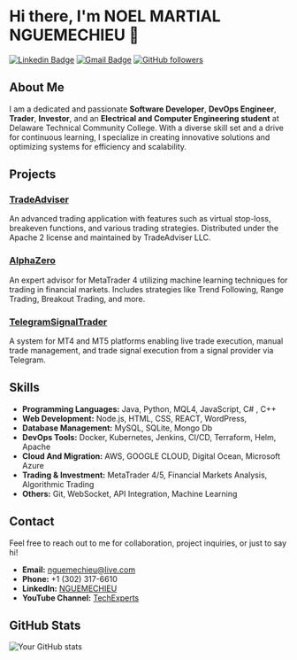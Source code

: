 
# Hi there, I'm NOEL MARTIAL NGUEMECHIEU 👋

[![Linkedin Badge](https://img.shields.io/badge/-nguemechieu-blue?style=flat-square&logo=Linkedin&logoColor=white&link=https://www.linkedin.com/in/nguemechieu/)](https://www.linkedin.com/in/NGUEMECHIEU/)
[![Gmail Badge](https://img.shields.io/badge/-noelmartialnguemechieu@gmail.com-D14836?style=flat-square&logo=Gmail&logoColor=white&link=mailto:noelmartialnguemechieu@gmail.com)](noelmartialnguemechieu@gmail.com)
[![GitHub followers](https://img.shields.io/github/followers/nguemechieu?label=Follow&style=social)](https://github.com/nguemechieu)

## About Me

I am a dedicated and passionate **Software Developer**, **DevOps Engineer**, **Trader**, **Investor**, and an **Electrical and Computer Engineering student** at Delaware Technical Community College. With a diverse skill set and a drive for continuous learning, I specialize in creating innovative solutions and optimizing systems for efficiency and scalability.

## Projects

### [TradeAdviser](https://github.com/nguemechieu/TradeAdviser)
An advanced trading application with features such as virtual stop-loss, breakeven functions, and various trading strategies. Distributed under the Apache 2 license and maintained by TradeAdviser LLC.

### [AlphaZero](https://github.com/nguemechieu/alphazero)
An expert advisor for MetaTrader 4 utilizing machine learning techniques for trading in financial markets. Includes strategies like Trend Following, Range Trading, Breakout Trading, and more.

### [TelegramSignalTrader](https://github.com/nguemechieu/TelegramSignalTrader)
A system for MT4 and MT5 platforms enabling live trade execution, manual trade management, and trade signal execution from a signal provider via Telegram.

## Skills

- **Programming Languages:** Java, Python, MQL4, JavaScript, C# , C++
- **Web Development:** Node.js, HTML, CSS, REACT, WordPress,
- **Database Management:** MySQL, SQLite, Mongo Db
- **DevOps Tools:** Docker, Kubernetes, Jenkins, CI/CD, Terraform, Helm, Apache
- **Cloud And Migration:** AWS, GOOGLE CLOUD, Digital Ocean, Microsoft Azure
- **Trading & Investment:** MetaTrader 4/5, Financial Markets Analysis, Algorithmic Trading
- **Others:** Git, WebSocket, API Integration, Machine Learning

## Contact

Feel free to reach out to me for collaboration, project inquiries, or just to say hi!

- **Email:** [nguemechieu@live.com](mailto:nguemechieu@live.com)
- **Phone:** +1 (302) 317-6610
- **LinkedIn:** [NGUEMECHIEU](https://www.linkedin.com/in/nguemechieu/)
- **YouTube Channel:** [TechExperts](https://www.youtube.com/channel/TechExperts)

## GitHub Stats

![Your GitHub stats](https://github-readme-stats.vercel.app/api?username=nguemechieu&show_icons=true&theme=radical)


